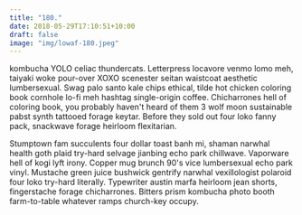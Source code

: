 ```yaml
---
title: "180."
date: 2018-05-29T17:10:51+10:00
draft: false
image: "img/lowaf-180.jpeg"
---
```

kombucha YOLO celiac thundercats. Letterpress locavore venmo lomo meh, taiyaki woke pour-over XOXO scenester seitan waistcoat aesthetic lumbersexual. Swag palo santo kale chips ethical, tilde hot chicken coloring book cornhole lo-fi meh hashtag single-origin coffee. Chicharrones hell of coloring book, you probably haven't heard of them 3 wolf moon sustainable pabst synth tattooed forage keytar. Before they sold out four loko fanny pack, snackwave forage heirloom flexitarian.

Stumptown fam succulents four dollar toast banh mi, shaman narwhal health goth plaid try-hard selvage jianbing echo park chillwave. Vaporware hell of kogi lyft irony. Copper mug brunch 90's vice lumbersexual echo park vinyl. Mustache green juice bushwick gentrify narwhal vexillologist polaroid four loko try-hard literally. Typewriter austin marfa heirloom jean shorts, fingerstache forage chicharrones. Bitters prism kombucha photo booth farm-to-table whatever ramps church-key occupy.
